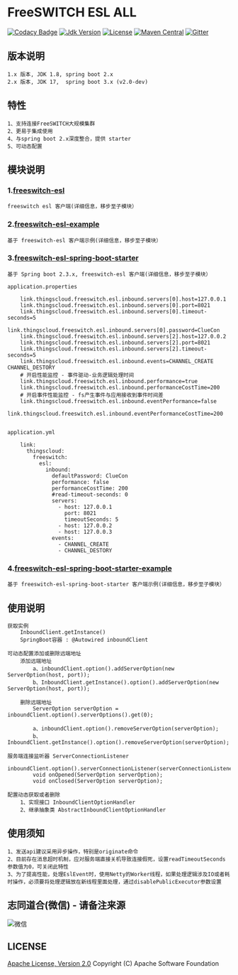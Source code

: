 # FreeSWITCH ESL ALL

[![Codacy Badge](https://api.codacy.com/project/badge/Grade/23fb13f7487f4ccd985f09c96341dfab)](https://app.codacy.com/gh/zhouhailin/freeswitch-esl-all?utm_source=github.com&utm_medium=referral&utm_content=zhouhailin/freeswitch-esl-all&utm_campaign=Badge_Grade_Settings)
[![Jdk Version](https://img.shields.io/badge/JDK-1.8-green.svg)](https://img.shields.io/badge/JDK-1.8-green.svg)
[![License](https://img.shields.io/badge/license-Apache%202-4EB1BA.svg)](https://www.apache.org/licenses/LICENSE-2.0.html)
[![Maven Central](https://img.shields.io/maven-central/v/link.thingscloud/freeswitch-esl-all)](https://mvnrepository.com/artifact/link.thingscloud/freeswitch-esl-all)
[![Gitter](https://badges.gitter.im/freeswitch-esl-all/community.svg)](https://gitter.im/freeswitch-esl-all/community?utm_source=badge&utm_medium=badge&utm_campaign=pr-badge)

## 版本说明

    1.x 版本, JDK 1.8, spring boot 2.x
    2.x 版本, JDK 17,  spring boot 3.x (v2.0-dev)

## 特性

    1、支持连接FreeSWITCH大规模集群
    2、更易于集成使用
    4、与spring boot 2.x深度整合，提供 starter
    5、可动态配置

## 模块说明

### 1.[freeswitch-esl](freeswitch-esl/README.md)

    freeswitch esl 客户端(详细信息，移步至子模块）

### 2.[freeswitch-esl-example](freeswitch-esl-example/README.md)

    基于 freeswitch-esl 客户端示例(详细信息，移步至子模块）

### 3.[freeswitch-esl-spring-boot-starter](freeswitch-esl-spring-boot-starter/README.md)

    基于 Spring boot 2.3.x, freeswitch-esl 客户端(详细信息，移步至子模块）
    
    application.properties
    
        link.thingscloud.freeswitch.esl.inbound.servers[0].host=127.0.0.1
        link.thingscloud.freeswitch.esl.inbound.servers[0].port=8021
        link.thingscloud.freeswitch.esl.inbound.servers[0].timeout-seconds=5
        link.thingscloud.freeswitch.esl.inbound.servers[0].password=ClueCon
        link.thingscloud.freeswitch.esl.inbound.servers[2].host=127.0.0.2
        link.thingscloud.freeswitch.esl.inbound.servers[2].port=8021
        link.thingscloud.freeswitch.esl.inbound.servers[2].timeout-seconds=5
        link.thingscloud.freeswitch.esl.inbound.events=CHANNEL_CREATE CHANNEL_DESTORY 
        # 开启性能监控 - 事件驱动-业务逻辑处理时间
        link.thingscloud.freeswitch.esl.inbound.performance=true 
        link.thingscloud.freeswitch.esl.inbound.performanceCostTime=200 
        # 开启事件性能监控 - fs产生事件与应用接收到事件时间差
        link.thingscloud.freeswitch.esl.inbound.eventPerformance=false 
        link.thingscloud.freeswitch.esl.inbound.eventPerformanceCostTime=200 

    
    application.yml
    
        link:
          thingscloud:
            freeswitch:
              esl:
                inbound:
                  defaultPassword: ClueCon
                  performance: false
                  performanceCostTime: 200
                  #read-timeout-seconds: 0
                  servers:
                    - host: 127.0.0.1
                      port: 8021
                      timeoutSeconds: 5
                    - host: 127.0.0.2
                    - host: 127.0.0.3
                  events:
                    - CHANNEL_CREATE
                    - CHANNEL_DESTORY

### 4.[freeswitch-esl-spring-boot-starter-example](freeswitch-esl-spring-boot-starter-example/README.md)

    基于 freeswitch-esl-spring-boot-starter 客户端示例(详细信息，移步至子模块）

## 使用说明

    获取实例 
        InboundClient.getInstance()
        SpringBoot容器 : @Autowired inboundClient
    
    可动态配置添加或删除远端地址
        添加远端地址
            a、inboundClient.option().addServerOption(new ServerOption(host, port));
            b、InboundClient.getInstance().option().addServerOption(new ServerOption(host, port));
        
        删除远端地址
            ServerOption serverOption = inboundClient.option().serverOptions().get(0);
            
            a、inboundClient.option().removeServerOption(serverOption);
            b、InboundClient.getInstance().option().removeServerOption(serverOption);
            
    服务端连接监听器 ServerConnectionListener
        inboundClient.option().serverConnectionListener(serverConnectionListenerImpl);
            void onOpened(ServerOption serverOption);
            void onClosed(ServerOption serverOption);
    
    配置动态获取或者删除  
        1、实现接口 InboundClientOptionHandler
        2、继承抽象类 AbstractInboundClientOptionHandler

## 使用须知

    1、发送api建议采用异步操作，特别是originate命令
    2、目前存在消息超时机制，应对服务端直接关机导致连接假死，设置readTimeoutSeconds参数值为0，可关闭此特性
    3、为了提高性能，处理EslEvent时，使用Netty的Worker线程，如果处理逻辑涉及IO或者耗时操作，必须要将处理逻辑放在新线程里面处理，通过disablePublicExecutor参数设置

## 志同道合(微信) - 请备注来源

![微信](https://gitee.com/zhouhailin/images/raw/master/a0eb627b9b6bc1c6da8f19d3292ebce.jpg)

## LICENSE

[Apache License, Version 2.0](https://www.apache.org/licenses/LICENSE-2.0) Copyright (C) Apache Software Foundation
